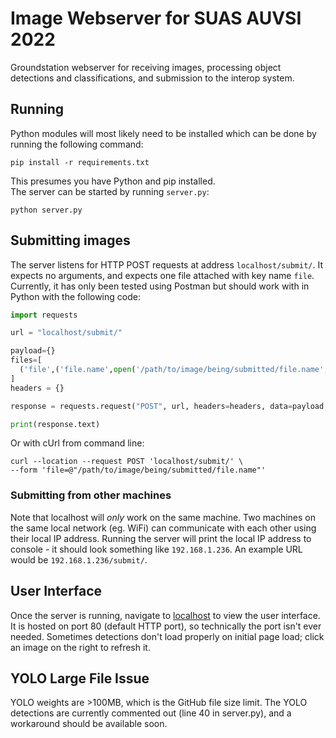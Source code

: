 # Image Webserver for SUAS AUVSI 2022
Groundstation webserver for receiving images, processing object detections and classifications, and submission to the interop system.

## Running
Python modules will most likely need to be installed which can be done by running the following command:
```
pip install -r requirements.txt
```
This presumes you have Python and pip installed.  
The server can be started by running `server.py`:
```
python server.py
```
## Submitting images
The server listens for HTTP POST requests at address `localhost/submit/`. It expects no arguments, and expects one file attached with key name `file`. Currently, it has only been tested using Postman but should work with in Python with the following code:
```python
import requests

url = "localhost/submit/"

payload={}
files=[
  ('file',('file.name',open('/path/to/image/being/submitted/file.name','rb'),'image/jpeg'))
]
headers = {}

response = requests.request("POST", url, headers=headers, data=payload, files=files)

print(response.text)
```
Or with cUrl from command line:
```
curl --location --request POST 'localhost/submit/' \
--form 'file=@"/path/to/image/being/submitted/file.name"'
```

### Submitting from other machines
Note that localhost will *only* work on the same machine. Two machines on the same local network (eg. WiFi) can communicate with each other using their local IP address. Running the server will print the local IP address to console - it should look something like `192.168.1.236`. An example URL would be `192.168.1.236/submit/`.

## User Interface
Once the server is running, navigate to [localhost](http://localhost) to view the user interface. It is hosted on port 80 (default HTTP port), so technically the port isn't ever needed. Sometimes detections don't load properly on initial page load; click an image on the right to refresh it.

## YOLO Large File Issue
YOLO weights are >100MB, which is the GitHub file size limit. The YOLO detections are currently commented out (line 40 in server.py), and a workaround should be available soon.